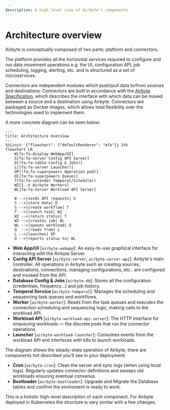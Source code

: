 ```yaml
---
description: A high level view of Airbyte's components.
---
```


# Architecture overview

Airbyte is conceptually composed of two parts: platform and connectors.

The platform provides all the horizontal services required to configure and run data movement operations e.g: the UI, configuration API, job scheduling, logging, alerting, etc. and is structured as a set of microservices.

Connectors are independent modules which push/pull data to/from sources and destinations. Connectors are built in accordance with the [Airbyte Specification](./airbyte-protocol.md), which describes the interface with which data can be moved between a source and a destination using Airbyte. Connectors are packaged as Docker images, which allows total flexibility over the technologies used to implement them.

A more concrete diagram can be seen below:

```mermaid
---
title: Architecture Overview
---
%%{init: {"flowchart": {"defaultRenderer": "elk"}} }%%
flowchart LR
    W[fa:fa-display WebApp/UI]
    S[fa:fa-server Config API Server]
    D[(fa:fa-table Config & Jobs)]
    L[(fa:fa-server Launcher)]
    OP[(fa:fa-superpowers Operation pod)]
    Q[(fa:fa-superpowers Queue)]
    T(fa:fa-calendar Temporal/Scheduler)
    W2[1..n Airbyte Workers]
    WL[fa:fa-server Workload API Server]
    
    W -->|sends API requests| S
    S -->|store data| D
    S -->|create workflow| T
    T -->|launch task| W2
    W2 -->|return status| T
    W2 -->|creates job| WL
    WL -->|queues workload| Q
    Q  -->|reads from| L
    L -->|launches| OP
    O -->|reports status to| WL
```

- **Web App/UI** [`airbyte-webapp`]: An easy-to-use graphical interface for interacting with the Airbyte Server.
- **Config API Server** [`airbyte-server`, `airbyte-server-api`]: Airbyte's main controller. All operations in Airbyte such as creating sources, destinations, connections, managing configurations, etc.. are configured and invoked from the API.
- **Database Config & Jobs** [`airbyte-db`]: Stores all the configuration \(credentials, frequency...\) and job history.
- **Temporal Service** [`airbyte-temporal`]: Manages the scheduling and sequencing task queues and workflows.
- **Worker** [`airbyte-worker`]: Reads from the task queues and executes the connection scheduling and sequencing logic, making calls to the workload API.
- **Workload API** [`airbyte-workload-api-server`]: The HTTP interface for enqueuing workloads — the discrete pods that run the connector operations.
- **Launcher** [`airbyte-workload-launcher`]: Consumes events from the workload API and interfaces with k8s to launch workloads.

The diagram shows the steady-state operation of Airbyte, there are components not described you'll see in your deployment:

- **Cron** [`airbyte-cron`]: Clean the server and sync logs (when using local logs). Regularly updates connector definitions and sweeps old workloads ensuring eventual consenus.
- **Bootloader** [`airbyte-bootloader`]: Upgrade and Migrate the Database tables and confirm the enviroment is ready to work.

This is a holistic high-level description of each component. For Airbyte deployed in Kubernetes the structure is very similar with a few changes.
